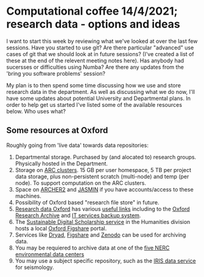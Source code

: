# Computational coffee 14/4/2021; research data - options and ideas

I want to start this week by reviewing what we've looked at over the last few sessions.
Have you started to use git? Are there particular "advanced" use cases of git that we
should look at in future sessions? (I've created a list of these
at the end of the relevent meeting notes here). Has anybody had sucersses 
or difficulties using Numba?
Are there any updates from the 'bring you software problems' session?

My plan is to then spend some time discussing how we use and store research data
in the department. As well as discussing what we do now, I'll have some updates 
about potential University and Departmental plans. In order to help get us started
I've listed some of the available resources below. Who uses what?

## Some resources at Oxford

Roughly going from 'live data' towards data repositories:

1. Departmental storage. Purchased by (and alocated to) research groups. Physically
hosted in the Department. 
2. Storage on [ARC clusters](https://www.arc.ox.ac.uk/). 15 GB per user homespace, 5 TB per project data storage, plus 
non-persistent scratch (multi-node) and temp (per node). To support computation on the ARC
clusters.
3. Space on [ARCHER2](https://www.archer2.ac.uk/) and [JASMIN](https://www.jasmin.ac.uk/) if you have accounts/access
to these machines.
5. Possibility of Oxford based "research file store" in future.
6. [Research data Oxford](https://researchdata.ox.ac.uk/) has various [useful links](
https://researchdata.ox.ac.uk/home/tools-services-and-training/) including to the
[Oxford Research Archive](https://ora.ox.ac.uk/) and [IT services backup system](https://help.it.ox.ac.uk/hfs#/).
7. The [Sustainable Digital Scholarship service](https://www.sds.ox.ac.uk/) in the Humanities division hosts
a local [Oxford Figshare](https://figshare.sds.ox.ac.uk/) portal.
8. Services like [Dryad](https://datadryad.org/), [Figshare](https://figshare.com/) and [Zenodo](https://zenodo.org/)
can be used for archiving data.
9. You may be requiered to archive data at one of the [five NERC environmental data centers](
https://nerc.ukri.org/research/sites/environmental-data-service-eds/)
10. You may use a subject specific repository, such as the [IRIS data service](http://ds.iris.edu/ds/nodes/dmc/data/)
for seismology.
